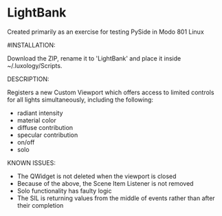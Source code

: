 LightBank
=========


Created primarily as an exercise for testing PySide in Modo 801 Linux


#INSTALLATION:

Download the ZIP, rename it to 'LightBank' and place it inside ~/.luxology/Scripts.




DESCRIPTION:

Registers a new Custom Viewport which offers access to limited controls for all lights simultaneously, including the following:
- radiant intensity
- material color
- diffuse contribution
- specular contribution
- on/off
- solo



KNOWN ISSUES:

- The QWidget is not deleted when the viewport is closed
- Because of the above, the Scene Item Listener is not removed
- Solo functionality has faulty logic
- The SIL is returning values from the middle of events rather than after their completion
